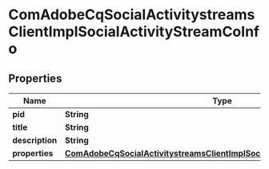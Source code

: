 
# ComAdobeCqSocialActivitystreamsClientImplSocialActivityStreamCoInfo

## Properties
Name | Type | Description | Notes
------------ | ------------- | ------------- | -------------
**pid** | **String** |  |  [optional]
**title** | **String** |  |  [optional]
**description** | **String** |  |  [optional]
**properties** | [**ComAdobeCqSocialActivitystreamsClientImplSocialActivityStreamCoProperties**](ComAdobeCqSocialActivitystreamsClientImplSocialActivityStreamCoProperties.md) |  |  [optional]



